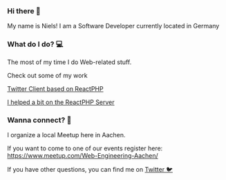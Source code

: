 ### Hi there 👋

My name is Niels! I am a Software Developer currently located in Germany


### What do I do? 💻 

The most of my time I do Web-related stuff.

Check out some of my work

[Twitter Client based on ReactPHP](https://github.com/legionth/serin) 


[I helped a bit on the ReactPHP Server](https://github.com/reactphp/http) 

### Wanna connect? 💬 

I organize a local Meetup here in Aachen.

If you want to come to one of our events register here: https://www.meetup.com/Web-Engineering-Aachen/

If you have other questions, you can find me on [Twitter 🐦](https://twitter.com/legionth)

